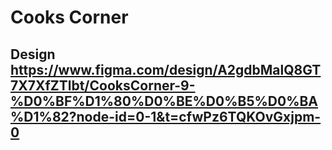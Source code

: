 # Cooks Corner

## Design https://www.figma.com/design/A2gdbMalQ8GT7X7XfZTlbt/CooksCorner-9-%D0%BF%D1%80%D0%BE%D0%B5%D0%BA%D1%82?node-id=0-1&t=cfwPz6TQKOvGxjpm-0
 
